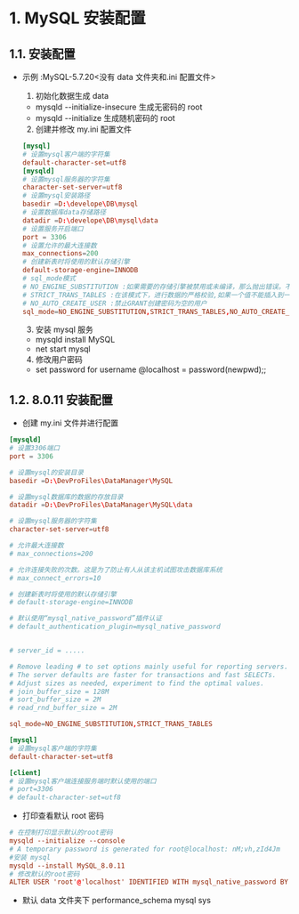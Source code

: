 # 1. MySQL 安装配置

## 1.1. 安装配置

- 示例 :MySQL-5.7.20<没有 data 文件夹和.ini 配置文件>

  1. 初始化数据生成 data

  - mysqld --initialize-insecure 生成无密码的 root
  - mysqld --initialize 生成随机密码的 root

  2. 创建并修改 my.ini 配置文件

  ```conf
  [mysql]
  # 设置mysql客户端的字符集
  default-character-set=utf8
  [mysqld]
  # 设置mysql服务器的字符集
  character-set-server=utf8
  # 设置mysql安装路径
  basedir =D:\develope\DB\mysql
  # 设置数据库data存储路径
  datadir =D:\develope\DB\mysql\data
  # 设置服务开启端口
  port = 3306
  # 设置允许的最大连接数
  max_connections=200
  # 创建新表时将使用的默认存储引擎
  default-storage-engine=INNODB
  # sql_mode模式
  # NO_ENGINE_SUBSTITUTION :如果需要的存储引擎被禁用或未编译，那么抛出错误。不设置此值时，用默认的存储引擎替代，并抛出一个异常
  # STRICT_TRANS_TABLES :在该模式下，进行数据的严格校验,如果一个值不能插入到一个事务表中,则中断当前的操作,对非事务表不做限制
  # NO_AUTO_CREATE_USER :禁止GRANT创建密码为空的用户
  sql_mode=NO_ENGINE_SUBSTITUTION,STRICT_TRANS_TABLES,NO_AUTO_CREATE_USER
  ```

  3. 安装 mysql 服务

  - mysqld install MySQL
  - net start mysql

  4. 修改用户密码

  - set password for username @localhost = password(newpwd);;

## 1.2. 8.0.11 安装配置

- 创建 my.ini 文件并进行配置

```conf
[mysqld]
# 设置3306端口
port = 3306

# 设置mysql的安装目录
basedir =D:\DevProFiles\DataManager\MySQL

# 设置mysql数据库的数据的存放目录
datadir =D:\DevProFiles\DataManager\MySQL\data

# 设置mysql服务器的字符集
character-set-server=utf8

# 允许最大连接数
# max_connections=200

# 允许连接失败的次数。这是为了防止有人从该主机试图攻击数据库系统
# max_connect_errors=10

# 创建新表时将使用的默认存储引擎
# default-storage-engine=INNODB

# 默认使用“mysql_native_password”插件认证
# default_authentication_plugin=mysql_native_password


# server_id = .....

# Remove leading # to set options mainly useful for reporting servers.
# The server defaults are faster for transactions and fast SELECTs.
# Adjust sizes as needed, experiment to find the optimal values.
# join_buffer_size = 128M
# sort_buffer_size = 2M
# read_rnd_buffer_size = 2M

sql_mode=NO_ENGINE_SUBSTITUTION,STRICT_TRANS_TABLES

[mysql]
# 设置mysql客户端的字符集
default-character-set=utf8

[client]
# 设置mysql客户端连接服务端时默认使用的端口
# port=3306
# default-character-set=utf8
```

- 打印查看默认 root 密码

```conf
# 在控制打印显示默认的root密码
mysqld --initialize --console
# A temporary password is generated for root@localhost: nM;vh,zId4Jm
#安装 mysql
mysqld --install MySQL_8.0.11
# 修改默认的root密码
ALTER USER 'root'@'localhost' IDENTIFIED WITH mysql_native_password BY 'root'
```

- 默认 data 文件夹下
  performance_schema mysql sys
